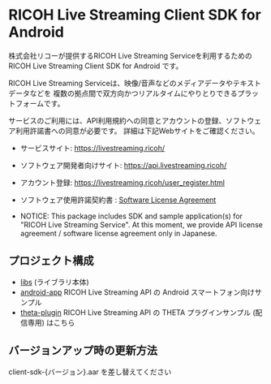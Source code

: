 # RICOH Live Streaming Client SDK for Android

株式会社リコーが提供するRICOH Live Streaming Serviceを利用するためのRICOH Live Streaming Client SDK for Android です。

RICOH Live Streaming Serviceは、映像/音声などのメディアデータやテキストデータなどを
複数の拠点間で双方向かつリアルタイムにやりとりできるプラットフォームです。

サービスのご利用には、API利用規約への同意とアカウントの登録、ソフトウェア利用許諾書への同意が必要です。
詳細は下記Webサイトをご確認ください。

* サービスサイト: https://livestreaming.ricoh/
* ソフトウェア開発者向けサイト: https://api.livestreaming.ricoh/
* アカウント登録: https://livestreaming.ricoh/user_register.html
* ソフトウェア使用許諾契約書 : [Software License Agreement](SoftwareLicenseAgreement.txt)

* NOTICE: This package includes SDK and sample application(s) for "RICOH Live Streaming Service".
At this moment, we provide API license agreement / software license agreement only in Japanese.

## プロジェクト構成

* [libs](libs) (ライブラリ本体)
* [android-app](android-app) RICOH Live Streaming API の Android スマートフォン向けサンプル
* [theta-plugin](https://github.com/ricoh-live-streaming-api/android-sdk-samples/tree/main/android-device-samples/theta-plugin) RICOH Live Streaming API の THETA プラグインサンプル (配信専用) はこちら

## バージョンアップ時の更新方法

client-sdk-{バージョン}.aar を差し替えてください
